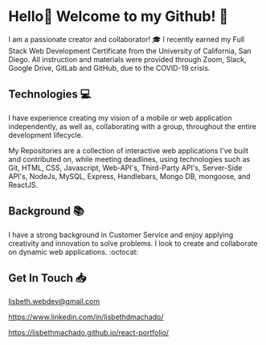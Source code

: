 # Hello👋 Welcome to my Github! :dizzy:

I am a passionate creator and collaborator! :mortar_board: I recently earned my Full Stack Web Development Certificate from the University of California, San Diego. All instruction and materials were provided through Zoom, Slack, Google Drive, GitLab and GitHub, due to the COVID-19 crisis.

## Technologies :computer:

I have experience creating my vision of a mobile or web application independently, as well as, collaborating with a group, throughout the entire development lifecycle.

My Repositories are a collection of interactive web applications I've built and contributed on, while meeting deadlines, using technologies such as Git, HTML, CSS, Javascript, Web-API's, Third-Party API's, Server-Side API's, NodeJs, MySQL, Express, Handlebars, Mongo DB, mongoose, and ReactJS. 

## Background :books:

I have a strong background in Customer Service and enjoy applying creativity and innovation to solve problems. I look to create and collaborate on dynamic web applications. :octocat:

## Get In Touch :inbox_tray:

lisbeth.webdev@gmail.com

https://www.linkedin.com/in/lisbethdmachado/

https://lisbethmachado.github.io/react-portfolio/



<!--
**lisbethmachado/lisbethmachado** is a ✨ _special_ ✨ repository because its `README.md` (this file) appears on your GitHub profile.

Here are some ideas to get you started:

- 🔭 I’m currently working on ...
- 🌱 I’m currently learning ...
- 👯 I’m looking to collaborate on ...
- 🤔 I’m looking for help with ...
- 💬 Ask me about ...
- 📫 How to reach me: ...
- 😄 Pronouns: ...
- ⚡ Fun fact: ...
-->
